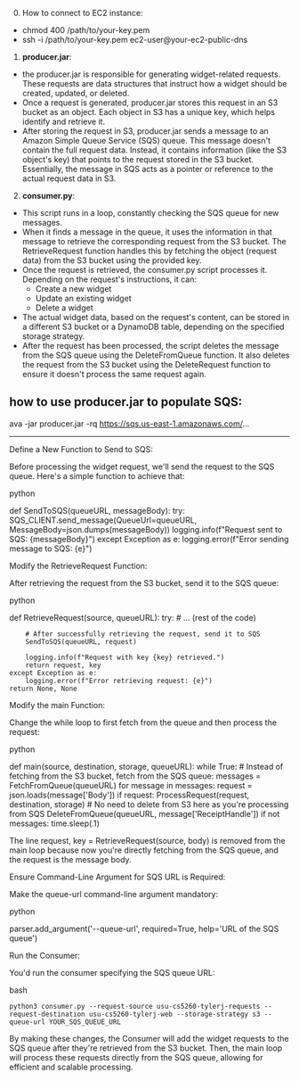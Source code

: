 0. How to connect to EC2 instance:
- chmod 400 /path/to/your-key.pem
- ssh -i /path/to/your-key.pem ec2-user@your-ec2-public-dns

1. <b>producer.jar</b>:
- the producer.jar is responsible for generating widget-related requests. These requests are data structures that instruct how a widget should be created, updated, or deleted.
- Once a request is generated, producer.jar stores this request in an S3 bucket as an object. Each object in S3 has a unique key, which helps identify and retrieve it.
- After storing the request in S3, producer.jar sends a message to an Amazon Simple Queue Service (SQS) queue. This message doesn't contain the full request data. Instead, it contains information (like the S3 object's key) that points to the request stored in the S3 bucket. Essentially, the message in SQS acts as a pointer or reference to the actual request data in S3.

2. <b>consumer.py</b>:
- This script runs in a loop, constantly checking the SQS queue for new messages. 
- When it finds a message in the queue, it uses the information in that message to retrieve the corresponding request from the S3 bucket. The RetrieveRequest function handles this by fetching the object (request data) from the S3 bucket using the provided key.
- Once the request is retrieved, the consumer.py script processes it. Depending on the request's instructions, it can:
    - Create a new widget
    - Update an existing widget
    - Delete a widget
- The actual widget data, based on the request's content, can be stored in a different S3 bucket or a DynamoDB table, depending on the specified storage strategy.
- After the request has been processed, the script deletes the message from the SQS queue using the DeleteFromQueue function. It also deletes the request from the S3 bucket using the DeleteRequest function to ensure it doesn't process the same request again.


## how to use producer.jar to populate SQS:
ava -jar producer.jar -rq https://sqs.us-east-1.amazonaws.com/...

<!-- aws s3 cp s3://usu-cs5260-tylerj-requests/instructor-producer.jar 

java -jar consumer.jar --request-bucket=usu-cs5260-tylerj-requests --widget-bucket=usu-cs5260-tylerj-web

java -jar producer.jar --request-bucket=usu-cs5260-tylerj-requests
java -jar producer.jar --sqs-queue-name=cs5260-requests

aws s3 cp s3://usu-cs5260-tylerj-dist/instructor-consumer.jar ./ -->


---

Define a New Function to Send to SQS:

Before processing the widget request, we'll send the request to the SQS queue. Here's a simple function to achieve that:

python

def SendToSQS(queueURL, messageBody):
    try:
        SQS_CLIENT.send_message(QueueUrl=queueURL, MessageBody=json.dumps(messageBody))
        logging.info(f"Request sent to SQS: {messageBody}")
    except Exception as e:
        logging.error(f"Error sending message to SQS: {e}")

Modify the RetrieveRequest Function:

After retrieving the request from the S3 bucket, send it to the SQS queue:

python

def RetrieveRequest(source, queueURL):
    try:
        # ... (rest of the code)

        # After successfully retrieving the request, send it to SQS
        SendToSQS(queueURL, request)

        logging.info(f"Request with key {key} retrieved.")
        return request, key
    except Exception as e:
        logging.error(f"Error retrieving request: {e}")
    return None, None

Modify the main Function:

Change the while loop to first fetch from the queue and then process the request:

python

def main(source, destination, storage, queueURL):
    while True:
        # Instead of fetching from the S3 bucket, fetch from the SQS queue:
        messages = FetchFromQueue(queueURL)
        for message in messages:
            request = json.loads(message['Body'])
            if request:
                ProcessRequest(request, destination, storage)
                # No need to delete from S3 here as you're processing from SQS
                DeleteFromQueue(queueURL, message['ReceiptHandle'])
        if not messages:
            time.sleep(.1)

The line request, key = RetrieveRequest(source, body) is removed from the main loop because now you're directly fetching from the SQS queue, and the request is the message body.

Ensure Command-Line Argument for SQS URL is Required:

Make the queue-url command-line argument mandatory:

python

parser.add_argument('--queue-url', required=True, help='URL of the SQS queue')

Run the Consumer:

You'd run the consumer specifying the SQS queue URL:

bash

    python3 consumer.py --request-source usu-cs5260-tylerj-requests --request-destination usu-cs5260-tylerj-web --storage-strategy s3 --queue-url YOUR_SQS_QUEUE_URL

By making these changes, the Consumer will add the widget requests to the SQS queue after they're retrieved from the S3 bucket. Then, the main loop will process these requests directly from the SQS queue, allowing for efficient and scalable processing.
